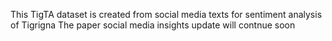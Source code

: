 This TigTA dataset is created from social media texts for sentiment analysis of Tigrigna
The paper social media insights 
update will contnue soon
